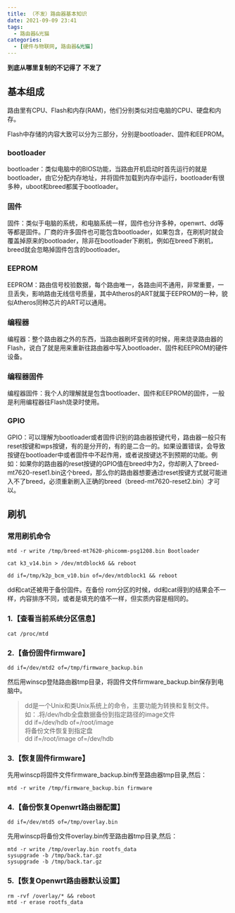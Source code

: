 ```yaml
---
title: （不发）路由器基本知识
date: 2021-09-09 23:41
tags: 
  - 路由器&光猫
categories:
  - [硬件与物联网, 路由器&光猫]
---
```


**到底从哪里复制的不记得了**
**不发了**


## 基本组成

路由里有CPU、Flash和内存(RAM)，他们分别类似对应电脑的CPU、硬盘和内存。

Flash中存储的内容大致可以分为三部分，分别是bootloader、固件和EEPROM。

### bootloader
bootloader：类似电脑中的BIOS功能，当路由开机启动时首先运行的就是bootloader，由它分配内存地址，并将固件加载到内存中运行，bootloader有很多种，uboot和breed都属于bootloader。

### 固件
固件：类似于电脑的系统，和电脑系统一样，固件也分许多种，openwrt、dd等等都是固件。厂商的许多固件也可能包含bootloader，如果包含，在刷机时就会覆盖掉原来的bootloader，除非在bootloader下刷机，例如在breed下刷机，breed就会忽略掉固件包含的bootloader。

### EEPROM
EEPROM：路由信号校验数据，每个路由唯一，各路由间不通用，非常重要，一旦丢失，影响路由无线信号质量，其中Atheros的ART就属于EEPROM的一种，貌似Atheros同种芯片的ART可以通用。

### 编程器
编程器：整个路由器之外的东西，当路由器刷坏变砖的时候，用来烧录路由器的Flash，说白了就是用来重新往路由器中写入bootloader、固件和EEPROM的硬件设备。

### 编程器固件
编程器固件：我个人的理解就是包含bootloader、固件和EEPROM的固件，一般是利用编程器往Flash烧录时使用。

### GPIO
GPIO：可以理解为bootloader或者固件识别的路由器按键代号，路由器一般只有reset按键和wps按键，有的是分开的，有的是二合一的。如果设置错误，会导致按键在bootloader中或者固件中不起作用，或者说按键达不到预期的功能。例如：如果你的路由器的reset按键的GPIO值在breed中为2，你却刷入了breed-mt7620-reset1.bin这个breed，那么你的路由器想要通过reset按键方式就可能进入不了breed，必须重新刷入正确的breed（breed-mt7620-reset2.bin）才可以。


## 刷机

### 常用刷机命令
```
mtd -r write /tmp/breed-mt7620-phicomm-psg1208.bin Bootloader

cat k3_v14.bin > /dev/mtdblock6 && reboot

dd if=/tmp/k2p_bcm_v10.bin of=/dev/mtdblock1 && reboot
```
dd和cat还被用于备份固件。在备份 rom分区的时候，dd和cat得到的结果会不一样，内容排序不同，或者是填充的值不一样，但实质内容是相同的。


### 1.【查看当前系统分区信息】 
```
cat /proc/mtd 
```

### 2.【备份固件firmware】
```
dd if=/dev/mtd2 of=/tmp/firmware_backup.bin 
```
然后用winscp登陆路由器tmp目录，将固件文件firmware_backup.bin保存到电脑中。

> dd是一个Unix和类Unix系统上的命令，主要功能为转换和复制文件。  
> 如：.将/dev/hdb全盘数据备份到指定路径的image文件  
> dd if=/dev/hdb of=/root/image  
> 将备份文件恢复到指定盘  
> dd if=/root/image of=/dev/hdb  

### 3.【恢复固件firmware】
先用winscp将固件文件firmware_backup.bin传至路由器tmp目录,然后： 
```
mtd -r write /tmp/firmware_backup.bin firmware 
```

### 4.【备份恢复Openwrt路由器配置】
```
dd if=/dev/mtd5 of=/tmp/overlay.bin
```
先用winscp将备份文件overlay.bin传至路由器tmp目录,然后： 
```
mtd -r write /tmp/overlay.bin rootfs_data
sysupgrade -b /tmp/back.tar.gz
sysupgrade -b /tmp/back.tar.gz
```

### 5.【恢复Openwrt路由器默认设置】
```
rm -rvf /overlay/* && reboot
mtd -r erase rootfs_data
```

